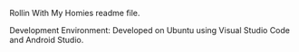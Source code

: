 Rollin With My Homies readme file.



Development Environment:
Developed on Ubuntu using Visual Studio Code and Android Studio.
